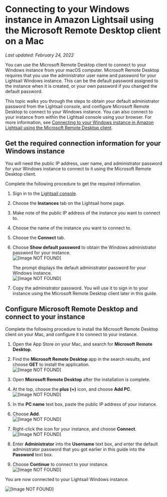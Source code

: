 # Connecting to your Windows instance in Amazon Lightsail using the Microsoft Remote Desktop client on a Mac<a name="amazon-lightsail-connecting-to-windows-instance-using-microsoft-remote-desktop"></a>

 *Last updated: February 24, 2022* 

You can use the Microsoft Remote Desktop client to connect to your Windows instance from your macOS computer\. Microsoft Remote Desktop requires that you use the administrator user name and password for your Lightsail Windows instance\. This can be the default password assigned to the instance when it is created, or your own password if you changed the default password\.

This topic walks you through the steps to obtain your default administrator password from the Lightsail console, and configure Microsoft Remote Desktop to connect to your Windows instance\. You can also connect to your instance from within the Lightsail console using your browser\. For more information, see [Connecting to your Windows instance in Amazon Lightsail using the Microsoft Remote Desktop client](connect-to-your-windows-based-instance-using-amazon-lightsail.md)\.

## Get the required connection information for your Windows instance<a name="get-required-connection-information"></a>

You will need the public IP address, user name, and administrator password for your Windows instance to connect to it using the Microsoft Remote Desktop client\.

Complete the following procedure to get the required information\.

1. Sign in to the [Lightsail console](https://lightsail.aws.amazon.com/)\.

1. Choose the **Instances** tab on the Lightsail home page\.

1. Make note of the public IP address of the instance you want to connect to\.

1. Choose the name of the instance you want to connect to\.

1. Choose the **Connect** tab\.

1. Choose **Show default password** to obtain the Windows administrator password for your instance\.  
![\[Image NOT FOUND\]](https://d9yljz1nd5001.cloudfront.net/en_us/1490b6b36a8ed9d4b2232825b79c8222/images/connect-using-remote-desktop-mac-01.png)

   The prompt displays the default administrator password for your Windows instance\.  
![\[Image NOT FOUND\]](https://d9yljz1nd5001.cloudfront.net/en_us/1490b6b36a8ed9d4b2232825b79c8222/images/connect-using-remote-desktop-mac-02.png)

1. Copy the administrator password\. You will use it to sign in to your instance using the Microsoft Remote Desktop client later in this guide\.

## Configure Microsoft Remote Desktop and connect to your instance<a name="configure-remote-desktop-to-connect-to-instance"></a>

Complete the following procedure to install the Microsoft Remote Desktop client on your Mac, and configure it to connect to your instance\.

1. Open the App Store on your Mac, and search for **Microsoft Remote Desktop**\.

1. Find the **Microsoft Remote Desktop** app in the search results, and choose **GET** to install the application\.  
![\[Image NOT FOUND\]](https://d9yljz1nd5001.cloudfront.net/en_us/1490b6b36a8ed9d4b2232825b79c8222/images/connect-using-remote-desktop-mac-03.png)

1. Open **Microsoft Remote Desktop** after the installation is complete\.

1. At the top, choose the **plus \(\+\)** icon, and choose **Add PC**\.  
![\[Image NOT FOUND\]](https://d9yljz1nd5001.cloudfront.net/en_us/1490b6b36a8ed9d4b2232825b79c8222/images/connect-using-remote-desktop-mac-04.png)

1. In the **PC name** text box, paste the public IP address of your instance\.

1. Choose **Add**\.  
![\[Image NOT FOUND\]](https://d9yljz1nd5001.cloudfront.net/en_us/1490b6b36a8ed9d4b2232825b79c8222/images/connect-using-remote-desktop-mac-05.png)

1. Right\-click the icon for your instance, and choose **Connect**\.  
![\[Image NOT FOUND\]](https://d9yljz1nd5001.cloudfront.net/en_us/1490b6b36a8ed9d4b2232825b79c8222/images/connect-using-remote-desktop-mac-06.png)

1. Enter **Administrator** into the **Username** text box, and enter the default administrator password that you got earlier in this guide into the **Password** text box\.

1. Choose **Continue** to connect to your instance\.  
![\[Image NOT FOUND\]](https://d9yljz1nd5001.cloudfront.net/en_us/1490b6b36a8ed9d4b2232825b79c8222/images/connect-using-remote-desktop-mac-07.png)

You are now connected to your Lightsail Windows instance\.

![\[Image NOT FOUND\]](https://d9yljz1nd5001.cloudfront.net/en_us/1490b6b36a8ed9d4b2232825b79c8222/images/connect-using-remote-desktop-mac-08.png)
